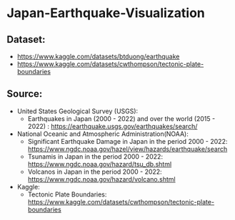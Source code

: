 # Japan-Earthquake-Visualization
## Dataset: 
* https://www.kaggle.com/datasets/btduong/earthquake
* https://www.kaggle.com/datasets/cwthompson/tectonic-plate-boundaries
## Source:
* United States Geological Survey (USGS): 
    * Earthquakes in Japan (2000 - 2022) and over the world (2015 - 2022) : https://earthquake.usgs.gov/earthquakes/search/
* National Oceanic and Atmospheric Administration(NOAA): 
    * Significant Earthquake Damage in Japan in the period 2000 - 2022: https://www.ngdc.noaa.gov/hazel/view/hazards/earthquake/search
    * Tsunamis in Japan in the period 2000 - 2022: https://www.ngdc.noaa.gov/hazard/tsu_db.shtml
    * Volcanos in Japan in the period 2000 - 2022: https://www.ngdc.noaa.gov/hazard/volcano.shtml
* Kaggle:
    * Tectonic Plate Boundaries: https://www.kaggle.com/datasets/cwthompson/tectonic-plate-boundaries
